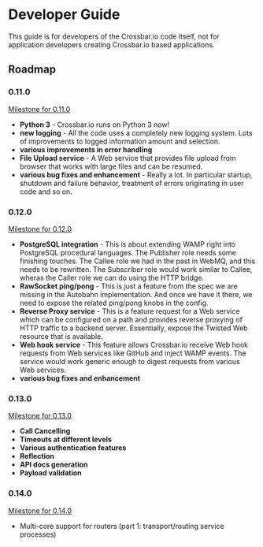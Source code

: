 # Developer Guide

This guide is for developers of the Crossbar.io code itself, not for application developers creating Crossbar.io based applications.

## Roadmap

### 0.11.0

[Milestone for 0.11.0](https://github.com/crossbario/crossbar/milestones/0.11.0)

* **Python 3** - Crossbar.io runs on Python 3 now!
* **new logging** - All the code uses a completely new logging system. Lots of improvements to logged information amount and selection.
* **various improvements in error handling**
* **File Upload service** - A Web service that provides file upload from browser that works with large files and can be resumed.
* **various bug fixes and enhancement** - Really a lot. In particular startup, shutdown and failure behavior, treatment of errors originating in user code and so on.

### 0.12.0

[Milestone for 0.12.0](https://github.com/crossbario/crossbar/milestones/0.12.0)

* **PostgreSQL integration** - This is about extending WAMP right into PostgreSQL procedural languages. The Publisher role needs some finishing touches. The Callee role we had in the past in WebMQ, and this needs to be rewritten. The Subscriber role would work similar to Callee, wheras the Caller role we can do using the HTTP bridge.
* **RawSocket ping/pong** - This is just a feature from the spec we are missing in the Autobahn implementation. And once we have it there, we need to expose the related ping/pong knobs in the config.
* **Reverse Proxy service** - This is a feature request for a Web service which can be configured on a path and provides reverse proxying of HTTP traffic to a backend server. Essentially, expose the Twisted Web resource that is available.
* **Web hook service** - This feature allows Crossbar.io receive Web hook requests from Web services like GitHub and inject WAMP events. The service would work generic enough to digest requests from various Web services.
* **various bug fixes and enhancement**

### 0.13.0

[Milestone for 0.13.0](https://github.com/crossbario/crossbar/milestones/0.13.0)

* **Call Cancelling**
* **Timeouts at different levels**
* **Various authentication features**
* **Reflection**
* **API docs generation**
* **Payload validation**

### 0.14.0

[Milestone for 0.14.0](https://github.com/crossbario/crossbar/milestones/0.14.0)

* Multi-core support for routers (part 1: transport/routing service processes)

